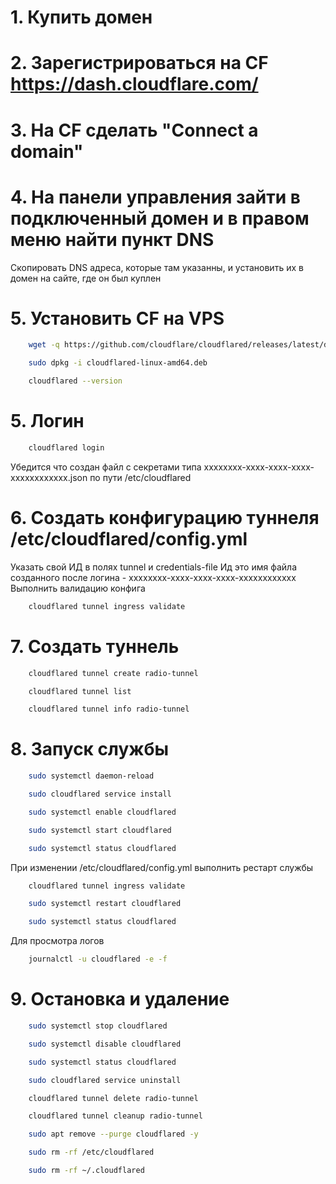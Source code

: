 # 1. Купить домен

# 2. Зарегистрироваться на CF https://dash.cloudflare.com/

# 3. На CF сделать "Connect a domain"

# 4. На панели управления зайти в подключенный домен и в правом меню найти пункт DNS

Скопировать DNS адреса, которые там указанны, и установить их в домен на сайте, где он был куплен

# 5. Установить CF на VPS

```bash
    wget -q https://github.com/cloudflare/cloudflared/releases/latest/download/cloudflared-linux-amd64.deb

    sudo dpkg -i cloudflared-linux-amd64.deb

    cloudflared --version
```

# 5. Логин

```bash
    cloudflared login
```

Убедится что создан файл с секретами типа xxxxxxxx-xxxx-xxxx-xxxx-xxxxxxxxxxxx.json
по пути /etc/cloudflared

# 6. Создать конфигурацию туннеля /etc/cloudflared/config.yml

Указать свой ИД в полях tunnel и credentials-file
Ид это имя файла созданного после логина - xxxxxxxx-xxxx-xxxx-xxxx-xxxxxxxxxxxx
Выполнить валидацию конфига

```bash
    cloudflared tunnel ingress validate
```

# 7. Создать туннель

```bash
    cloudflared tunnel create radio-tunnel

    cloudflared tunnel list

    cloudflared tunnel info radio-tunnel
```

# 8. Запуск службы

```bash
    sudo systemctl daemon-reload

    sudo cloudflared service install

    sudo systemctl enable cloudflared

    sudo systemctl start cloudflared

    sudo systemctl status cloudflared
```

При изменении /etc/cloudflared/config.yml выполнить рестарт службы

```bash
    cloudflared tunnel ingress validate

    sudo systemctl restart cloudflared

    sudo systemctl status cloudflared
```

Для просмотра логов

```bash
    journalctl -u cloudflared -e -f
```

# 9. Остановка и удаление

```bash
    sudo systemctl stop cloudflared

    sudo systemctl disable cloudflared

    sudo systemctl status cloudflared

    sudo cloudflared service uninstall

    cloudflared tunnel delete radio-tunnel

    cloudflared tunnel cleanup radio-tunnel

    sudo apt remove --purge cloudflared -y

    sudo rm -rf /etc/cloudflared

    sudo rm -rf ~/.cloudflared
```
